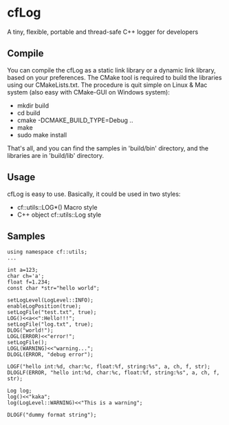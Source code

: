 # cfLog
A tiny, flexible, portable and thread-safe C++ logger for developers

## Compile
You can compile the cfLog as a static link library or a dynamic link library, based on your preferences. The CMake tool is required to build the libraries using our CMakeLists.txt. The procedure is quit simple on Linux & Mac system  (also easy with CMake-GUI on Windows system):
- mkdir build
- cd build
- cmake -DCMAKE_BUILD_TYPE=Debug ..
- make
- sudo make install

That's all, and you can find the samples in 'build/bin' directory, and the libraries are in 'build/lib' directory.

## Usage
cfLog is easy to use. Basically, it could be used in two styles:
- cf::utils::LOG*() Macro style 
- C++ object cf::utils::Log style

## Samples

    using namespace cf::utils;
    ...
    
    int a=123;
    char ch='a';
    float f=1.234;
    const char *str="hello world";
    
    setLogLevel(LogLevel::INFO);
    enableLogPosition(true);
    setLogFile("test.txt", true);
    LOG()<<a<<":Hello!!!";
    setLogFile("log.txt", true);
    DLOG("world!");
    LOGL(ERROR)<<"error!";
    setLogFile();
    LOGL(WARNING)<<"warning...";
    DLOGL(ERROR, "debug error");
    
    LOGF("hello int:%d, char:%c, float:%f, string:%s", a, ch, f, str);
    DLOGLF(ERROR, "hello int:%d, char:%c, float:%f, string:%s", a, ch, f, str);
    
    Log log;
    log()<<"kaka";
    log(LogLevel::WARNING)<<"This is a warning";
    
    DLOGF("dummy format string");
